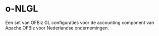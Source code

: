 # o-NLGL
Een set van OFBiz GL configuraties voor de accounting component van Apache OFBiz voor Nederlandse ondernemingen.
